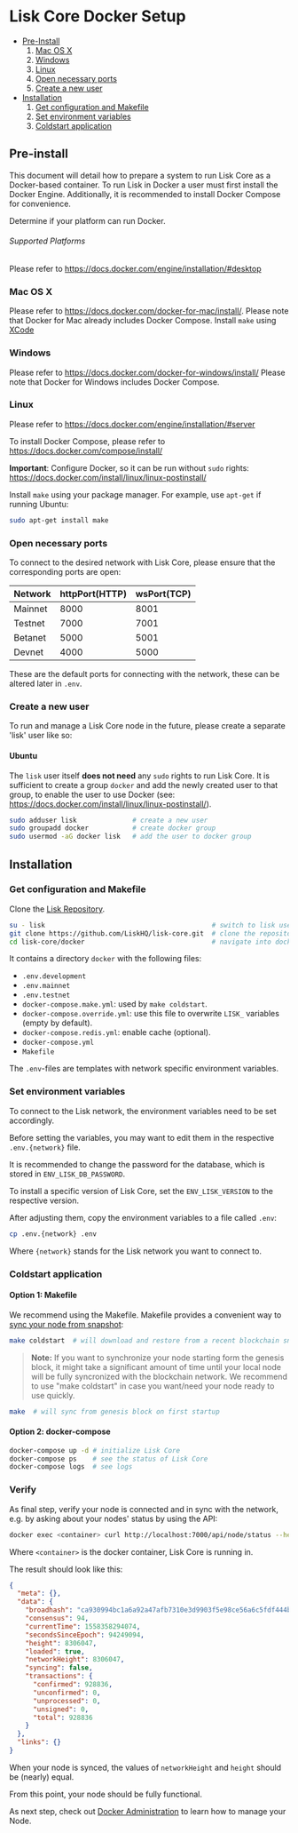 # Lisk Core Docker Setup

- [Pre-Install](#pre-install)
  1. [Mac OS X](#mac-os-x)
  2. [Windows](#windows)
  3. [Linux](#linux)
  4. [Open necessary ports](#open-necessary-ports)
  5. [Create a new user](#create-a-new-user)
- [Installation](#installation)
  1. [Get configuration and Makefile](#get-configuration-and-makefile)
  2. [Set environment variables](#set-environment-variables)
  3. [Coldstart application](#coldstart-application)  

## Pre-install

This document will detail how to prepare a system to run Lisk Core as a Docker-based container. To run Lisk in Docker a user must first install the Docker Engine. Additionally, it is recommended to install Docker Compose for convenience.

Determine if your platform can run Docker.

###### Supported Platforms
Please refer to https://docs.docker.com/engine/installation/#desktop

### Mac OS X

Please refer to https://docs.docker.com/docker-for-mac/install/. 
Please note that Docker for Mac already includes Docker Compose. 
Install `make` using [XCode](https://developer.apple.com/xcode/features/) 

### Windows

Please refer to https://docs.docker.com/docker-for-windows/install/
Please note that Docker for Windows includes Docker Compose.

### Linux

Please refer to https://docs.docker.com/engine/installation/#server

To install Docker Compose, please refer to https://docs.docker.com/compose/install/

**Important**: Configure Docker, so it can be run without `sudo` rights: https://docs.docker.com/install/linux/linux-postinstall/

Install `make` using your package manager. For example, use `apt-get` if running Ubuntu:

```bash
sudo apt-get install make
```

### Open necessary ports

To connect to the desired network with Lisk Core, please ensure that the corresponding ports are open:

| Network | httpPort(HTTP) | wsPort(TCP) |
| --------|----------------|-------------|
| Mainnet | 8000           | 8001        |
| Testnet | 7000           | 7001        |
| Betanet | 5000           | 5001        |
| Devnet  | 4000           | 5000        |

These are the default ports for connecting with the network, these can be altered later in `.env`.

### Create a new user

To run and manage a Lisk Core node in the future, please create a separate 'lisk' user like so:

#### Ubuntu

The `lisk` user itself **does not need** any `sudo` rights to run Lisk Core. It is sufficient to create a group `docker` and add the newly created user to that group, to enable the user to use Docker (see: https://docs.docker.com/install/linux/linux-postinstall/).
    
```bash
sudo adduser lisk              # create a new user
sudo groupadd docker           # create docker group
sudo usermod -aG docker lisk   # add the user to docker group
```

## Installation

### Get configuration and Makefile

Clone the [Lisk Repository](https://github.com/LiskHQ/lisk-core). 

```bash
su - lisk                                          # switch to lisk user
git clone https://github.com/LiskHQ/lisk-core.git  # clone the repository
cd lisk-core/docker                                # navigate into docker directory
```

It contains a directory `docker` with the following files:
- `.env.development`
- `.env.mainnet`
- `.env.testnet`
- `docker-compose.make.yml`: used by `make coldstart`.
- `docker-compose.override.yml`: use this file to overwrite `LISK_` variables (empty by default).
- `docker-compose.redis.yml`: enable cache (optional).
- `docker-compose.yml`
- `Makefile`

The `.env`-files are templates with network specific environment variables.

### Set environment variables

To connect to the Lisk network, the environment variables need to be set accordingly.

Before setting the variables, you may want to edit them in the respective `.env.{network}` file.

It is recommended to change the password for the database, which is stored in `ENV_LISK_DB_PASSWORD`.

To install a specific version of Lisk Core, set the `ENV_LISK_VERSION` to the respective version.

After adjusting them, copy the environment variables to a file called `.env`:

```bash
cp .env.{network} .env
```

Where `{network}` stands for the Lisk network you want to connect to.

### Coldstart application

#### Option 1: Makefile

We recommend using the Makefile.
Makefile provides a convenient way to [sync your node from snapshot](../administration/docker.md#sync-from-snapshot):

```bash
make coldstart  # will download and restore from a recent blockchain snapshot for you
```

> **Note:** If you want to synchronize your node starting form the genesis block, it might take a significant amount of time until your local node will be fully syncronized with the blockchain network.
> We recommend to use "make coldstart" in case you want/need your node ready to use quickly.

```bash
make  # will sync from genesis block on first startup
```

#### Option 2: docker-compose

```bash
docker-compose up -d # initialize Lisk Core
docker-compose ps    # see the status of Lisk Core
docker-compose logs  # see logs
```

### Verify

As final step, verify your node is connected and in sync with the network, e.g. by asking about your nodes' status by using the API:

```bash
docker exec <container> curl http://localhost:7000/api/node/status --header "accept: application/json"
```

Where `<container>` is the docker container, Lisk Core is running in.

The result should look like this:

```json
{
  "meta": {},
  "data": {
    "broadhash": "ca930994bc1a6a92a47afb7310e3d9903f5e98ce56a6c5fdf444ba34f24c1543",
    "consensus": 94,
    "currentTime": 1558358294074,
    "secondsSinceEpoch": 94249094,
    "height": 8306047,
    "loaded": true,
    "networkHeight": 8306047,
    "syncing": false,
    "transactions": {
      "confirmed": 928836,
      "unconfirmed": 0,
      "unprocessed": 0,
      "unsigned": 0,
      "total": 928836
    }
  },
  "links": {}
}
```

When your node is synced, the values of `networkHeight` and `height` should be (nearly) equal.

From this point, your node should be fully functional.

As next step, check out [Docker Administration](../administration/docker.md) to learn how to manage your Node.
